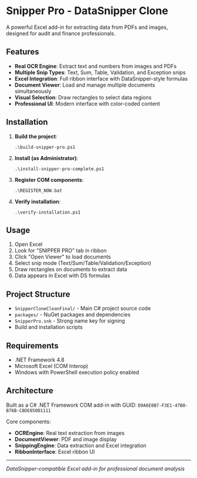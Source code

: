 # Snipper Pro - DataSnipper Clone

A powerful Excel add-in for extracting data from PDFs and images, designed for audit and finance professionals.

## Features

- **Real OCR Engine**: Extract text and numbers from images and PDFs
- **Multiple Snip Types**: Text, Sum, Table, Validation, and Exception snips
- **Excel Integration**: Full ribbon interface with DataSnipper-style formulas
- **Document Viewer**: Load and manage multiple documents simultaneously
- **Visual Selection**: Draw rectangles to select data regions
- **Professional UI**: Modern interface with color-coded content

## Installation

1. **Build the project**:
   ```
   .\build-snipper-pro.ps1
   ```

2. **Install (as Administrator)**:
   ```
   .\install-snipper-pro-complete.ps1
   ```

3. **Register COM components**:
   ```
   .\REGISTER_NOW.bat
   ```

4. **Verify installation**:
   ```
   .\verify-installation.ps1
   ```

## Usage

1. Open Excel
2. Look for "SNIPPER PRO" tab in ribbon
3. Click "Open Viewer" to load documents
4. Select snip mode (Text/Sum/Table/Validation/Exception)
5. Draw rectangles on documents to extract data
6. Data appears in Excel with DS formulas

## Project Structure

- `SnipperCloneCleanFinal/` - Main C# project source code
- `packages/` - NuGet packages and dependencies
- `SnipperPro.snk` - Strong name key for signing
- Build and installation scripts

## Requirements

- .NET Framework 4.8
- Microsoft Excel (COM Interop)
- Windows with PowerShell execution policy enabled

## Architecture

Built as a C# .NET Framework COM add-in with GUID: `D9A6E8B7-F3E1-47B0-B76B-C8DE050D1111`

Core components:
- **OCREngine**: Real text extraction from images
- **DocumentViewer**: PDF and image display
- **SnippingEngine**: Data extraction and Excel integration
- **RibbonInterface**: Excel ribbon UI

---

*DataSnipper-compatible Excel add-in for professional document analysis* 